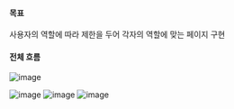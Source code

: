 #### 목표
사용자의 역할에 따라 제한을 두어 각자의 역할에 맞는 페이지 구현

#### 전체 흐름
![image](https://github.com/user-attachments/assets/50c32ec9-32ad-4d35-aef9-0a82a4b118b4)


![image](https://github.com/user-attachments/assets/42102b29-d80c-4289-a157-b4306a3f2cfa)
![image](https://github.com/user-attachments/assets/81e37b9c-be6a-479e-9b26-777efd44f9b8)
![image](https://github.com/user-attachments/assets/bced2ed8-fd50-41de-8a30-4260a12f5c37)
